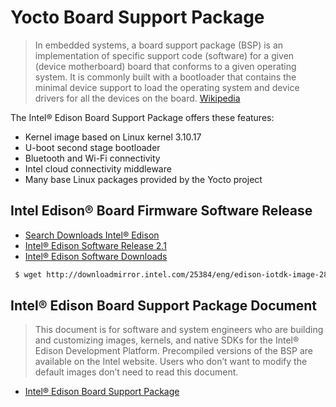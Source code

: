 # Yocto Board Support Package

> In embedded systems, a board support package (BSP) is an implementation of specific support code (software) for a given (device motherboard) board that conforms to a given operating system. It is commonly built with a bootloader that contains the minimal device support to load the operating system and device drivers for all the devices on the board. [Wikipedia](https://en.wikipedia.org/wiki/Board_support_package)

The Intel® Edison Board Support Package offers these features:

- Kernel image based on Linux kernel 3.10.17
- U-boot second stage bootloader
- Bluetooth and Wi-Fi connectivity
- Intel cloud connectivity middleware
- Many base Linux packages provided by the Yocto project

## Intel Edison® Board Firmware Software Release

- [Search Downloads Intel® Edison](https://downloadcenter.intel.com/search?keyword=edison)
- [Intel® Edison Software Release 2.1](https://downloadcenter.intel.com/download/24910/Intel-Edison-Software-Release-2-1)
- [Intel® Edison Software Downloads](https://software.intel.com/en-us/iot/hardware/edison/downloads)

```sh
 $ wget http://downloadmirror.intel.com/25384/eng/edison-iotdk-image-280915.zip
```

## Intel® Edison Board Support Package Document

> This document is for software and system engineers who are building and customizing images, kernels, and native SDKs for the Intel® Edison Development Platform. Precompiled versions of the BSP are available on the Intel
website. Users who don’t want to modify the default images don’t need to read this document.

- [Intel® Edison Board Support Package](http://download.intel.com/support/edison/sb/edisonbsp_ug_331188005.pdf)
